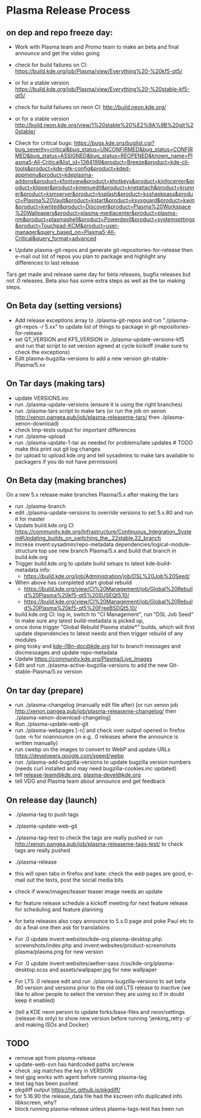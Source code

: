 <!--
    SPDX-License-Identifier: CC0-1.0
    SPDX-FileCopyrightText: 2014-2021 Jonathan Riddell <jr@jriddell.org>
    SPDX-FileCopyrightText: 2015 Harald Sitter <sitter@kde.org>
    SPDX-FileCopyrightText: 2016 David Edmundson <kde@davidedmundson.co.uk>
-->
# Plasma Release Process

## on dep and repo freeze day:
 - Work with Plasma team and Promo team to make an beta and final announce and get the video going

 - check for build failures on CI: https://build.kde.org/job/Plasma/view/Everything%20-%20kf5-qt5/
 - or for a stable version https://build.kde.org/job/Plasma/view/Everything%20-%20stable-kf5-qt5/
 - check for build failures on neon CI: http://build.neon.kde.org/
 - or for a stable version http://build.neon.kde.org/view/1%20stable%20%E2%9A%9B%20git%20stable/

 -  Check for critical bugs: https://bugs.kde.org/buglist.cgi?bug_severity=critical&bug_status=UNCONFIRMED&bug_status=CONFIRMED&bug_status=ASSIGNED&bug_status=REOPENED&known_name=Plasma5-All-Critical&list_id=1364199&product=Breeze&product=kde-cli-tools&product=kde-gtk-config&product=kded-appmenu&product=kdeplasma-addons&product=kfontview&product=khotkeys&product=kinfocenter&product=klipper&product=kmenuedit&product=knetattach&product=krunner&product=ksmserver&product=ksplash&product=ksshaskpass&product=Plasma%20Vault&product=kstart&product=ksysguard&product=kwin&product=kwrited&product=Discover&product=Plasma%20Workspace%20Wallpapers&product=plasma-mediacenter&product=plasma-nm&product=plasmashell&product=Powerdevil&product=systemsettings&product=Touchpad-KCM&product=user-manager&query_based_on=Plasma5-All-Critical&query_format=advanced
 -  Update plasma-git-repos and generate git-repositories-for-release then e-mail out list of repos you plan to package and highlight any differences to last release

Tars get made and release same day for beta releases, bugfix releases but not .0 releases.  Beta also has some extra steps as well as the tar making steps.

## On Beta day (setting versions)
 - Add release exceptions array to ./plasma-git-repos and run "./plasma-git-repos -r 5.xx" to update list of things to package in git-repositories-for-release
 - set QT_VERSION and KF5_VERSION in ./plasma-update-versions-kf5 and run that script to set version agreed at cycle kickoff (make sure to check the exceptions)
 - Edit plasma-bugzilla-versions to add a new version git-stable-Plasma/5.xx

## On Tar days (making tars)
 - update VERSIONS.inc
 - run ./plasma-update-versions (ensure it is using the right branches)
 - run ./plasma-tars script to make tars (or run the job on xenon http://xenon.pangea.pub/job/plasma-releaseme-tars/ then ./plasma-xenon-download)
 - check tmp-tests output for important differences
 - run ./plasma-upload
 - run ./plasma-update-1-tar as needed for problems/late updates # TODO make this print out git log changes
 - (or upload to upload.kde.org and tell sysadmins to make tars available to packagers if you do not have permission)

## On Beta day (making branches)
 On a new 5.x release make branches Plasma/5.x after making the tars

 - run ./plasma-branch
 - edit ./plasma-update-versions to override versions to set 5.x.80 and run it for master
 - Update build.kde.org CI https://community.kde.org/Infrastructure/Continuous_Integration_System#Updating_builds_on_switching_the_.22stable.22_branch
 - Increse invent:sysadmin/repo-metadata dependencies/logical-module-structure top use new branch Plasma/5.x and build that branch in build.kde.org
 - Trigger build.kde.org to update build setups to latest kde-build-metadata info:
   - https://build.kde.org/job/Administration/job/DSL%20Job%20Seed/
 - When above has completed start global rebuild
   - https://build.kde.org/view/CI%20Management/job/Global%20Rebuild%20Plasma%20kf5-qt5%20SUSEQt5.10/
   - https://build.kde.org/view/CI%20Management/job/Global%20Rebuild%20Plasma%20kf5-qt5%20FreeBSDQt5.10/
  - build.kde.org CI: log in, switch to "CI Management", run "DSL Job Seed" to make sure any latest build-metadata is picked up,
  - once done trigger "Global Rebuild Plasma stable*" builds, which will first update dependencies to latest needs and then trigger rebuild of any modules
  - ping tosky and kde-i18n-doc@kde.org list to branch messages and docmessages and update repo-metadata
  - Update https://community.kde.org/Plasma/Live_Images
  - Edit and run ./plasma-active-bugzilla-versions to add the new Git-stable-Plasma/5.xx version

## On tar day (prepare)
 - run ./plasma-changelog (manually edit file after)
   [or run xenon job http://xenon.pangea.pub/job/plasma-releaseme-changelog/ then ./plasma-xenon-download-changelog]
 - Run ./plasma-update-web-git
 - run ./plasma-webpages [-n] and check over output opened in firefox (use -n for noannounce on e.g. .0 releases where the announce is written manually)
 - run cwebp on the images to convert to WebP and update URLs https://developers.google.com/speed/webp
 - run ./plasma-add-bugzilla-versions to update bugzilla version numbers (needs curl installed and may need bugzilla-cookies.inc updated)
 - tell release-team@kde.org, plasma-devel@kde.org
 - tell VDG and Plasma team about announce and get feedback

## On release day (launch)
 - ./plasma-tag to push tags
 - ./plasma-update-web-git
 - ./plasma-tag-test to check the tags are really pushed or run http://xenon.pangea.pub/job/plasma-releaseme-tags-test/ to check tags are really pushed
 - ./plasma-release
 - this will open tabs in firefox and kate: check the web pages are good, e-mail out the texts, post the social media bits
 - check if www/images/teaser teaser image needs an update
 - for feature release schedule a kickoff meeting for next feature release for scheduling and feature planning
 - for beta releases also copy announce to 5.x.0 page and poke Paul etc to do a final one then ask for translations
 - For .0 update invent:websites/kde-org plasma-desktop.php screenshots/index.php and invent:websites/product-screenshots plasma/plasma.png  for new version
 - For .0 update invent:websites/aether-sass /css/kde-org/plasma-desktop.scss and assets/wallpaper.jpg for new wallpaper
 - For LTS .0 release edit and run ./plasma-bugzilla-versions to set beta .90 version and versions prior to the old old LTS release to inactive (we like to allow people to select the version they are using so if in doubt keep it enabled)

 - (tell a KDE neon person to update forks/base-files and neon/settings (release-lts only) to show new version before running 'jenking_retry -p' and making ISOs and Docker)

## TODO
 - remove apt from plasma-release
 - update-web-svn has hardcoded paths src/www
 - check .sig matches the key in VERSION
 - test gpg works with agent before running plasma-tag
 - test tag has been pushed
 - pkgdiff output https://lvc.github.io/pkgdiff/
 - for 5.16.90 the release_data file had the kscreen info duplicated info libkscreen, why?
 - block running plasma-release unless plasma-tags-test has been run
